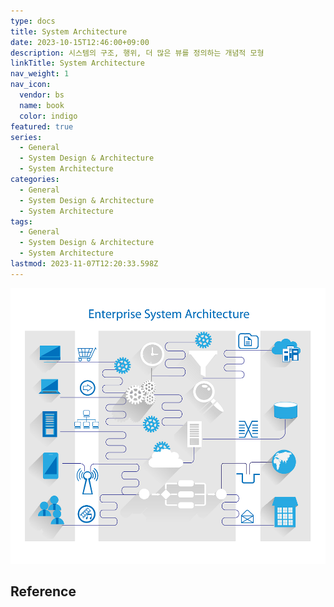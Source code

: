 ```yaml
---
type: docs
title: System Architecture
date: 2023-10-15T12:46:00+09:00
description: 시스템의 구조, 행위, 더 많은 뷰를 정의하는 개념적 모형
linkTitle: System Architecture
nav_weight: 1
nav_icon:
  vendor: bs
  name: book
  color: indigo
featured: true
series:
  - General
  - System Design & Architecture
  - System Architecture
categories:
  - General
  - System Design & Architecture
  - System Architecture
tags:
  - General
  - System Design & Architecture
  - System Architecture
lastmod: 2023-11-07T12:20:33.598Z
---
```


![Enterprise System Architecture](Enterprise-system-architecture-1.png#center)

## Reference
